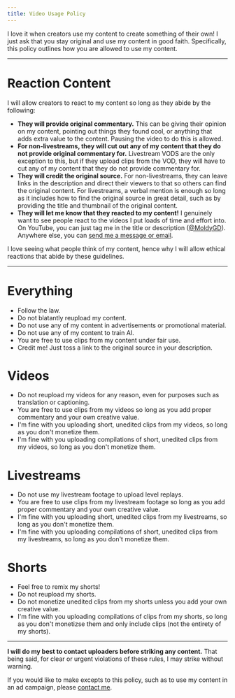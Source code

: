 ```yaml
---
title: Video Usage Policy
---
```


I love it when creators use my content to create something of their own! I just ask that you stay original and use my content in good faith. Specifically, this policy outlines how you are allowed to use my content.

---

# Reaction Content

I will allow creators to react to my content so long as they abide by the following:

- **They will provide original commentary.** This can be giving their opinion on my content, pointing out things they found cool, or anything that adds extra value to the content. Pausing the video to do this is allowed.
- **For non-livestreams, they will cut out any of my content that they do not provide original commentary for.** Livestream VODS are the only exception to this, but if they upload clips from the VOD, they will have to cut any of my content that they do not provide commentary for.
- **They will credit the original source.** For non-livestreams, they can leave links in the description and direct their viewers to that so others can find the original content. For livestreams, a verbal mention is enough so long as it includes how to find the original source in great detail, such as by providing the title and thumbnail of the original content.
- **They will let me know that they reacted to my content!** I genuinely want to see people react to the videos I put loads of time and effort into. On YouTube, you can just tag me in the title or description ([@MoldyGD](/youtube/)). Anywhere else, you can [send me a message or email](/contact/).

I love seeing what people think of my content, hence why I will allow ethical reactions that abide by these guidelines.

---

# Everything

- Follow the law.
- Do not blatantly reupload my content.
- Do not use any of my content in advertisements or promotional material.
- Do not use any of my content to train AI.
- You are free to use clips from my content under fair use.
- Credit me! Just toss a link to the original source in your description.
<!-- - Credit is appreciated! Just toss a link to the source in your description. -->

# Videos

- Do not reupload my videos for any reason, even for purposes such as translation or captioning.
- You are free to use clips from my videos so long as you add proper commentary and your own creative value.
- I'm fine with you uploading short, unedited clips from my videos, so long as you don't monetize them.
- I'm fine with you uploading compilations of short, unedited clips from my videos, so long as you don't monetize them.

# Livestreams

- Do not use my livestream footage to upload level replays.
- You are free to use clips from my livestream footage so long as you add proper commentary and your own creative value.
- I'm fine with you uploading short, unedited clips from my livestreams, so long as you don't monetize them.
- I'm fine with you uploading compilations of short, unedited clips from my livestreams, so long as you don't monetize them.

# Shorts

- Feel free to remix my shorts!
- Do not reupload my shorts.
- Do not monetize unedited clips from my shorts unless you add your own creative value.
- I'm fine with you uploading compilations of clips from my shorts, so long as you don't monetizse them and only include clips (not the entirety of my shorts).

---

**I will do my best to contact uploaders before striking any content.** That being said, for clear or urgent violations of these rules, I may strike without warning.

If you would like to make excepts to this policy, such as to use my content in an ad campaign, please [contact me](/#contact).